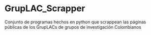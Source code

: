 # GrupLAC_Scrapper
Conjunto de programas hechos en python que scrappean las páginas públicas de los GrupLACs de grupos de investigación Colombianos
